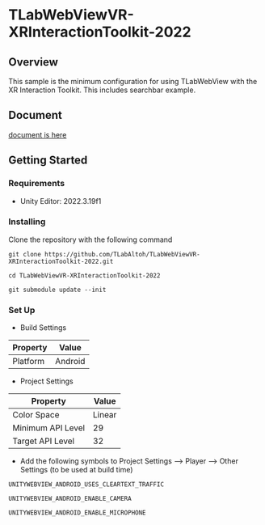 # TLabWebViewVR-XRInteractionToolkit-2022

## Overview
This sample is the minimum configuration for using TLabWebView with the XR Interaction Toolkit. This includes searchbar example.

## Document
[document is here](https://tlabgames.gitbook.io/tlabwebview/scripting-api)
    
## Getting Started

### Requirements
- Unity Editor: 2022.3.19f1

### Installing
Clone the repository with the following command
```
git clone https://github.com/TLabAltoh/TLabWebViewVR-XRInteractionToolkit-2022.git

cd TLabWebViewVR-XRInteractionToolkit-2022

git submodule update --init
```

### Set Up
- Build Settings

| Property | Value   |
| -------- | ------- |
| Platform | Android |

- Project Settings

| Property          | Value  |
| ----------------- | ------ |
| Color Space       | Linear |
| Minimum API Level | 29     |
| Target API Level  | 32     |

- Add the following symbols to Project Settings --> Player --> Other Settings (to be used at build time)  

```
UNITYWEBVIEW_ANDROID_USES_CLEARTEXT_TRAFFIC
```
```
UNITYWEBVIEW_ANDROID_ENABLE_CAMERA
```
```
UNITYWEBVIEW_ANDROID_ENABLE_MICROPHONE
```
